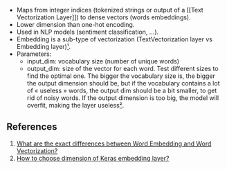 - Maps from integer indices (tokenized strings or output of a [[Text Vectorization Layer]]) to dense vectors (words embeddings).
- Lower dimension than one-hot encoding.
- Used in NLP models (sentiment classification, …).
- Embedding is a sub-type of vectorization (TextVectorization layer vs Embedding layer)[¹](#references).
- Parameters:
	- input_dim: vocabulary size (number of unique words)
    - output_dim: size of the vector for each word. Test different sizes to find the optimal one. The bigger the vocabulary size is, the bigger the output dimension should be, but if the vocabulary contains a lot of « useless » words, the output dim should be a bit smaller, to get rid of noisy words. If the output dimension is too big, the model will overfit, making the layer useless[²](#references).
## References

1. [What are the exact differences between Word Embedding and Word Vectorization?](https://datascience.stackexchange.com/a/114794)
2. [How to choose dimension of Keras embedding layer?](https://datascience.stackexchange.com/a/83987)